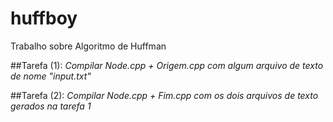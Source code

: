 # huffboy
Trabalho sobre Algoritmo de Huffman

##Tarefa (1):
*Compilar Node.cpp + Origem.cpp com algum arquivo de texto de nome "input.txt"*

##Tarefa (2):
*Compilar Node.cpp + Fim.cpp com os dois arquivos de texto gerados na tarefa 1*
